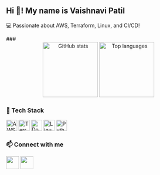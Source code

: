 <h2 align="left">Hi 👋! My name is Vaishnavi Patil </h2>
<p align="left">💻 Passionate about AWS, Terraform, Linux, and CI/CD!</p>
###

<div align="center">
  <img src="https://github-readme-stats.vercel.app/api?username=Vaishnavi-M-Patil&hide_title=false&hide_rank=false&show_icons=true&include_all_commits=true&count_private=true&theme=radical&locale=en&hide_border=false" height="150" alt="GitHub stats" />
  <img src="https://github-readme-stats.vercel.app/api/top-langs?username=Vaishnavi-M-Patil&layout=compact&langs_count=6&theme=radical&hide_border=false" height="150" alt="Top languages" />
</div>

###

<div align="left">
  <h3>🔧 Tech Stack</h3>
<img src="https://upload.wikimedia.org/wikipedia/commons/9/93/Amazon_Web_Services_Logo.svg" height="30" alt="AWS" />
  <img src="https://cdn.jsdelivr.net/gh/devicons/devicon/icons/terraform/terraform-original.svg" height="30" alt="Terraform" />
  <img src="https://cdn.jsdelivr.net/gh/devicons/devicon/icons/docker/docker-original.svg" height="30" alt="Docker" />
  <img src="https://cdn.jsdelivr.net/gh/devicons/devicon/icons/linux/linux-original.svg" height="30" alt="Linux" />
  <img src="https://cdn.jsdelivr.net/gh/devicons/devicon/icons/python/python-original.svg" height="30" alt="Python" />
</div>

###

<div align="left">
  <h3>📫 Connect with me</h3>
  <a href="mailto:vaishnavipatil6002@gmail.com"><img src="https://img.shields.io/static/v1?message=Gmail&logo=gmail&label=&color=D14836&logoColor=white&style=for-the-badge" height="35" /></a>
  <a href="https://www.linkedin.com/in/vaishnavi-m-patil/"><img src="https://img.shields.io/static/v1?message=LinkedIn&logo=linkedin&label=&color=0077B5&logoColor=white&style=for-the-badge" height="35" /></a>
</div>

###

<br clear="both">

###
